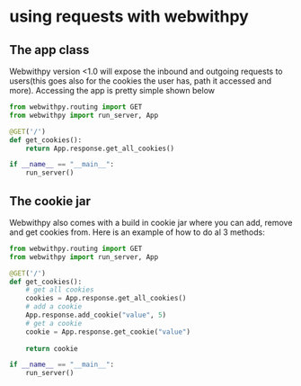 # using requests with webwithpy
## The app class
Webwithpy version <1.0 will expose the inbound and outgoing requests to users(this goes also for the cookies the user 
has, path it accessed and more). Accessing the app is pretty simple shown below

```python
from webwithpy.routing import GET
from webwithpy import run_server, App

@GET('/')
def get_cookies():
    return App.response.get_all_cookies()

if __name__ == "__main__":
    run_server()
```

## The cookie jar
Webwithpy also comes with a build in cookie jar where you can add, remove and get cookies from.
Here is an example of how to do al 3 methods:

```python
from webwithpy.routing import GET
from webwithpy import run_server, App

@GET('/')
def get_cookies():
    # get all cookies
    cookies = App.response.get_all_cookies()
    # add a cookie
    App.response.add_cookie("value", 5)
    # get a cookie
    cookie = App.response.get_cookie("value")
    
    return cookie

if __name__ == "__main__":
    run_server()
```